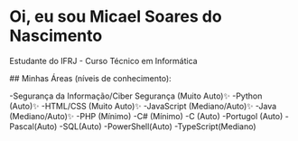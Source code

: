 # Oi, eu sou Micael Soares do Nascimento
<p> Estudante do IFRJ - Curso Técnico em Informática </p>
## Minhas Áreas (níveis de conhecimento):


-Segurança da Informação/Ciber Segurança (Muito Auto)✨
-Python (Auto)✨
-HTML/CSS (Muito Auto)✨
-JavaScript (Mediano/Auto)✨
-Java (Mediano/Auto)✨
-PHP (Mínimo)
-C# (Mínimo)
-C (Auto)
-Portugol (Auto)
-Pascal(Auto)
-SQL(Auto)
-PowerShell(Auto)
-TypeScript(Mediano)









<!--
<ul>
  <li>Segurança da Informação/Ciber Segurança (Muito Auto)✨</li>
  <li>Python (Auto)✨</li>
  <li>HTML/CSS (Muito Auto)✨</li>
  <li>JavaScript (Mediano/Auto)✨</li>
  <li>Java (Mediano/Auto)✨</li>
  <li>PHP (Mínimo)</li>
  <li>C# (Mínimo)</li>
  <li>C (Auto)</li>
  <li>Portugol (Auto)</li>
  <li>Pascal(Auto)</li>
  <li>SQL(Auto)</li>
  <li>PowerShell(Auto)</li>
  <li>TypeScript(Mediano)</li>
</ul>



**MicaelSoares11/MicaelSoares11** is a ✨ _special_ ✨ repository because its `README.md` (this file) appears on your GitHub profile.

Here are some ideas to get you started:

- 🔭 I’m currently working on ...
- 🌱 I’m currently learning ...
- 👯 I’m looking to collaborate on ...
- 🤔 I’m looking for help with ...
- 💬 Ask me about ...
- 📫 How to reach me: ...
- 😄 Pronouns: ...
- ⚡ Fun fact: ...
-->
